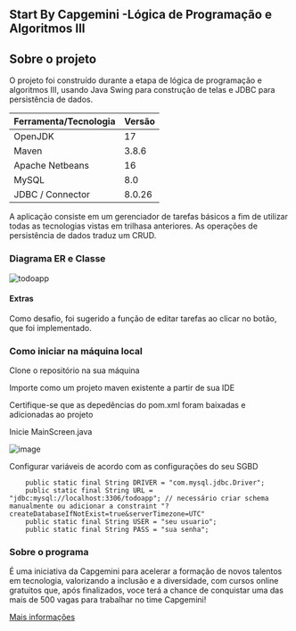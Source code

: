 ## Start By Capgemini -Lógica de Programação e Algoritmos III 

## Sobre o projeto

O projeto foi construído durante a etapa de lógica de programação e algoritmos III, usando Java Swing para construção de telas e JDBC para persistência de dados.

Ferramenta/Tecnologia   | Versão
--------- | ------
OpenJDK | 17
Maven | 3.8.6
Apache Netbeans | 16
MySQL | 8.0
JDBC / Connector | 8.0.26

A aplicação consiste em um gerenciador de tarefas básicos a fim de utilizar todas as tecnologias vistas em trilhasa anteriores. As operações de persistência de dados traduz um CRUD.

### Diagrama ER e Classe

![todoapp](https://user-images.githubusercontent.com/77124683/194144566-1688dddc-49ed-49a1-8570-2f529e575420.png)


#### Extras

Como desafio, foi sugerido a função de editar tarefas ao clicar no botão, que foi implementado.

### Como iniciar na máquina local

Clone o repositório na sua máquina

Importe como um projeto maven existente a partir de sua IDE

Certifique-se que as depedências do pom.xml foram baixadas e adicionadas ao projeto

Inicie MainScreen.java

![image](https://user-images.githubusercontent.com/77124683/194457235-3f61fd6c-3428-45c1-9812-60fabe03fe20.png)

Configurar variáveis de acordo com as configurações do seu SGBD
```
    public static final String DRIVER = "com.mysql.jdbc.Driver";
    public static final String URL = "jdbc:mysql://localhost:3306/todoapp"; // necessário criar schema manualmente ou adicionar a constraint "?createDatabaseIfNotExist=true&serverTimezone=UTC"
    public static final String USER = "seu usuario";
    public static final String PASS = "sua senha";
```

### Sobre o programa
É uma iniciativa da Capgemini para acelerar a formação de novos talentos em tecnologia, valorizando a inclusão e a diversidade, com cursos online gratuitos que, após finalizados, voce terá a chance de conquistar uma das mais de 500 vagas para trabalhar no time Capgemini!

[Mais informações](https://startcapgemini.com.br/)
